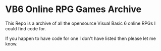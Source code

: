 # VB6 Online RPG Games Archive

This Repo is a archive of all the opensource Visual Basic 6 online RPGs I could find code for.

If you happen to have code for one I don't have listed then please let me know.
